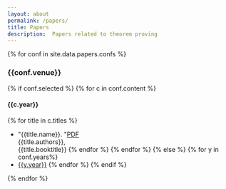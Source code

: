```yaml
---
layout: about
permalink: /papers/
title: Papers
description:  Papers related to theorem proving
---
```


{% for conf in site.data.papers.confs %}
### {{conf.venue}}
{% if conf.selected %}
{% for c in conf.content %}
#### {{c.year}}
{% for title in c.titles %}
* "{{title.name}}. "[PDF]({{title.url}})<br />
{{title.authors}},<br />
{{title.booktitle}}
{% endfor %}
{% endfor %}
{% else %}
{% for y in conf.years%}
* [{{y.year}}]({{year.url}})
{% endfor %}
{% endif %}

{% endfor %}
